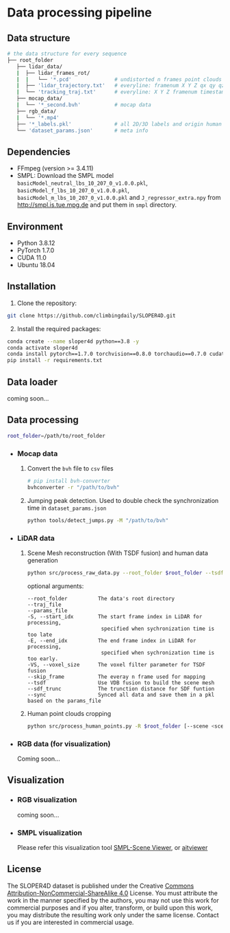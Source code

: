 # Data processing pipeline


## **Data structure**
```bash
# the data structure for every sequence
├── root_folder
   ├── lidar_data/
   |  ├── lidar_frames_rot/        
   |  |   └── '*.pcd'              # undistorted n frames point clouds in global coordinates
   |  ├── 'lidar_trajectory.txt'   # everyline: framenum X Y Z qx qy qz qw timestamp
   |  └── 'tracking_traj.txt'      # everyline: X Y Z framenum timestamp
   ├── mocap_data/
   |  └── '*_second.bvh'           # mocap data
   ├── rgb_data/
   |  └── '*.mp4'
   ├── '*_labels.pkl'              # all 2D/3D labels and origin human data
   └── 'dataset_params.json'       # meta info
```

## **Dependencies**
- FFmpeg (version >= 3.4.11)
- SMPL: Download the SMPL model `basicModel_neutral_lbs_10_207_0_v1.0.0.pkl`, `basicModel_f_lbs_10_207_0_v1.0.0.pkl`, `basicModel_m_lbs_10_207_0_v1.0.0.pkl` and `J_regressor_extra.npy` from http://smpl.is.tue.mpg.de and put them in `smpl` directory.

## **Environment**
- Python 3.8.12
- PyTorch 1.7.0
- CUDA 11.0
- Ubuntu 18.04

## **Installation**
1. Clone the repository:
```bash
git clone https://github.com/climbingdaily/SLOPER4D.git
```
2. Install the required packages:
```bash
conda create --name sloper4d python==3.8 -y
conda activate sloper4d
conda install pytorch==1.7.0 torchvision==0.8.0 torchaudio==0.7.0 cudatoolkit=11.0 -c pytorch
pip install -r requirements.txt
```

## **Data loader**
coming soon...


## **Data processing**
```bash
root_folder=/path/to/root_folder
```

- ### **Mocap data** 
   1. Convert the `bvh` file to `csv` files
      ```bash
      # pip install bvh-converter 
      bvhconverter -r "/path/to/bvh"
      ```

   2. Jumping peak detection. Used to double check the synchronization time in `dataset_params.json`
      ```bash
      python tools/detect_jumps.py -M "/path/to/bvh" 
      ```

- ### **LiDAR data** 

   1. Scene Mesh reconstruction (With TSDF fusion) and human data generation
      ``` bash
      python src/process_raw_data.py --root_folder $root_folder --tsdf --sync 
      ```
      optional arguments:
      ```
      --root_folder          The data's root directory
      --traj_file  
      --params_file  
      -S, --start_idx        The start frame index in LiDAR for processing, 
                              specified when sychronization time is too late
      -E, --end_idx          The end frame index in LiDAR for processing, 
                              specified when sychronization time is too early.
      -VS, --voxel_size      The voxel filter parameter for TSDF fusion
      --skip_frame           The everay n frame used for mapping
      --tsdf                 Use VDB fusion to build the scene mesh 
      --sdf_trunc            The trunction distance for SDF funtion
      --sync                 Synced all data and save them in a pkl based on the params_file
      ```

   2. Human point clouds cropping
      ```bash
      python src/process_human_points.py -R $root_folder [--scene <scene path>]
      ```
- ### **RGB data (for visualization)** 
   Coming soon...


## **Visualization**

- ### **RGB visualization**
   coming soon...


- ### **SMPL visualization**
   Please refer this visualization tool [SMPL-Scene Viewer](https://github.com/climbingdaily/SMPL-Scene-Viewer),
   or [aitviewer](https://github.com/climbingdaily/aitviewer)


## License
The SLOPER4D dataset is published under the Creative [Commons Attribution-NonCommercial-ShareAlike 4.0](https://creativecommons.org/licenses/by-nc-sa/4.0/) License. You must attribute the work in the manner specified by the authors, you may not use this work for commercial purposes and if you alter, transform, or build upon this work, you may distribute the resulting work only under the same license. Contact us if you are interested in commercial usage.

